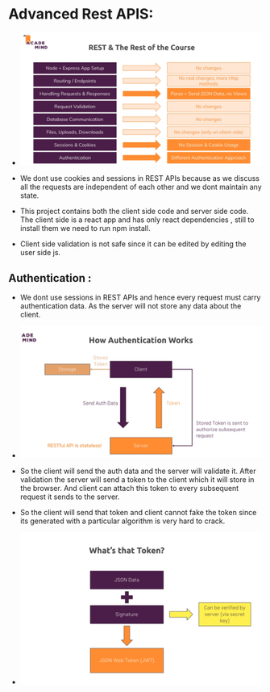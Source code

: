 # Advanced Rest APIS:

* ![](2022-05-28-15-17-25.png)

* We dont use cookies and sessions in REST APIs because as we discuss all the requests are independent of each other and we dont maintain any state.

* This project contains both the client side code and server side code. The client side is a react app and has only react dependencies , still to install them we need to run npm install.

* Client side validation is not safe since it can be edited by editing the user side js.

## Authentication : 

* We dont use sessions in REST APIs and hence every request must carry authentication data. As the server will not store any data about the client.

* ![](2022-06-02-17-59-01.png)

* So the client will send the auth data and the server will validate it. After validation the server will send a token to the client which it will store in the browser. And client can attach this token to every subsequent request it sends to the server.

* So the client will send that token and client cannot fake the token since its generated with a particular algorithm is very hard to crack.

* ![](2022-06-02-18-00-26.png)